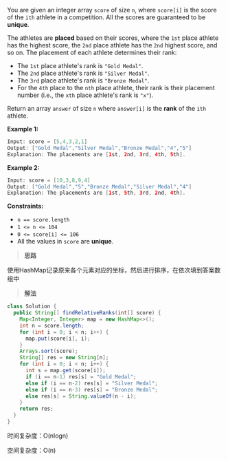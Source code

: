 You are given an integer array `score` of size `n`, where `score[i]` is the score of the `ith` athlete in a competition. All the scores are guaranteed to be **unique**.

The athletes are **placed** based on their scores, where the `1st` place athlete has the highest score, the `2nd` place athlete has the `2nd` highest score, and so on. The placement of each athlete determines their rank:

- The `1st` place athlete's rank is `"Gold Medal"`.
- The `2nd` place athlete's rank is `"Silver Medal"`.
- The `3rd` place athlete's rank is `"Bronze Medal"`.
- For the `4th` place to the `nth` place athlete, their rank is their placement number (i.e., the `xth` place athlete's rank is `"x"`).

Return an array `answer` of size `n` where `answer[i]` is the **rank** of the `ith` athlete.

 

**Example 1:**

```java
Input: score = [5,4,3,2,1]
Output: ["Gold Medal","Silver Medal","Bronze Medal","4","5"]
Explanation: The placements are [1st, 2nd, 3rd, 4th, 5th].
```

**Example 2:**

```java
Input: score = [10,3,8,9,4]
Output: ["Gold Medal","5","Bronze Medal","Silver Medal","4"]
Explanation: The placements are [1st, 5th, 3rd, 2nd, 4th].
```

 

**Constraints:**

- `n == score.length`
- `1 <= n <= 104`
- `0 <= score[i] <= 106`
- All the values in `score` are **unique**.

> **思路**

使用HashMap记录原来各个元素对应的坐标，然后进行排序，在依次填到答案数组中

> **解法**

```java
class Solution {
  public String[] findRelativeRanks(int[] score) {
    Map<Integer, Integer> map = new HashMap<>();
    int n = score.length;
    for (int i = 0; i < n; i++) {
      map.put(score[i], i);
    }
    Arrays.sort(score);
    String[] res = new String[n];
    for (int i = 0; i < n; i++) {
      int s = map.get(score[i]);
      if (i == n-1) res[s] = "Gold Medal";
      else if (i == n-2) res[s] = "Silver Medal";
      else if (i == n-3) res[s] = "Bronze Medal";
      else res[s] = String.valueOf(n - i);
    }
    return res;
  }
}
```

时间复杂度：O(nlogn)

空间复杂度：O(n)